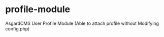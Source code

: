 # profile-module
AsgardCMS User Profile Module (Able to attach profile without Modifying config.php)
